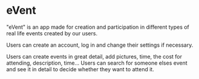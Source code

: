 # eVent

"eVent" is an app made for creation and participation in different types of real life events created by our users.

Users can create an account, log in and change their settings if necessary.

Users can create events in great detail, add pictures, time, the cost for attending, description, time...
Users can search for someone elses event and see it in detail to decide whether they want to attend it.
